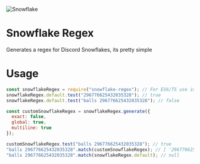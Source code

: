 ![Snowflake](https://util.bruhmomentlol.repl.co/twemoji/snowflake)

# Snowflake Regex

Generates a regex for Discord Snowflakes, its pretty simple

# Usage

```js
const snowflakeRegex = require("snowflake-regex"); // For ES6/TS use import snowflakeRegex, { generate } from 'snowflake-regex'
snowflakeRegex.default.test("296776625432035328"); // true
snowflakeRegex.default.test("balls 296776625432035328"); // false

const customSnowflakeRegex = snowflakeRegex.generate({
  exact: false,
  global: true,
  multiline: true
});

customSnowflakeRegex.test("balls 296776625432035328"); // true
"balls 296776625432035328".match(customSnowflakeRegex); // [ '296776625432035328' ]
"balls 296776625432035328".match(snowflakeRegex.default); // null
```